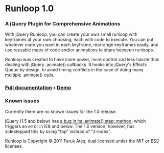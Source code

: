 Runloop 1.0
===========

### A jQuery Plugin for Comprehensive Animations

With jQuery Runloop, you can create your own small runloop with keyframes
at your own choosing, each with code to execute. You can put whatever code
you want in each keyframe, rearrange keyframes easily, and use reusable maps
of code and/or animations to share between runloops.

Runloop was created to have more power, more control and less hassle than dealing
with jQuery .animate() callbacks. It hooks into jQuery's Effects Queue by design,
to avoid timing conflicts in the case of doing many multiple .animate() calls.

### [Full documentation](https://github.com/KuraFire/runloop/blob/master/documentation.md) • [Demo](http://files.farukat.es/creations/runloop/)

### Known issues

Currently there are no known issues for the 1.0 release.

jQuery (1.5 and below) has [a bug in its .animate() step: method](http://bugs.jquery.com/ticket/8188), which triggers
an error in IE8 and below. The 1.0 version, however, has sidestepped this by
using "top" instead of "z-index".

Runloop is Copyright © 2011 [Faruk Ateş](http://farukat.es/); dual licensed under the MIT or BSD licenses.


